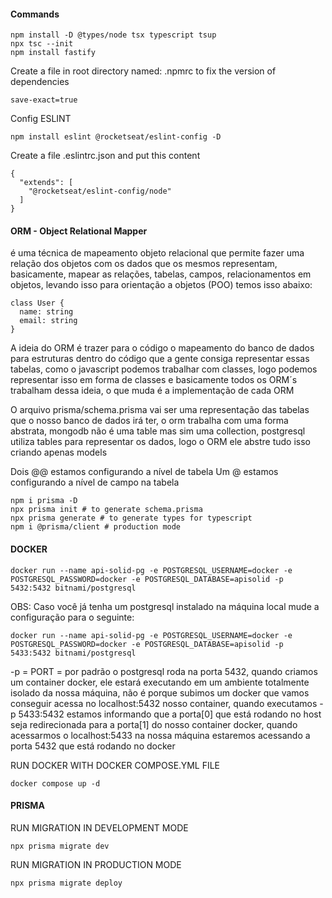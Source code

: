 #### Commands

```
npm install -D @types/node tsx typescript tsup
npx tsc --init
npm install fastify
```

Create a file in root directory named: .npmrc to fix the version of dependencies

```
save-exact=true
```

Config ESLINT

```
npm install eslint @rocketseat/eslint-config -D
```

Create a file .eslintrc.json and put this content

```
{
  "extends": [
    "@rocketseat/eslint-config/node"
  ]
}
```

#### ORM - Object Relational Mapper

é uma técnica de mapeamento objeto relacional que permite fazer uma relação dos objetos com os dados que os mesmos representam, basicamente, mapear as relações, tabelas, campos, relacionamentos em objetos, levando isso para orientação a objetos (POO) temos isso abaixo:

```
class User {
  name: string
  email: string
}
```

A ideia do ORM é trazer para o código o mapeamento do banco de dados para estruturas dentro do código que a gente consiga representar essas tabelas, como o javascript podemos trabalhar com classes, logo podemos representar isso em forma de classes e basicamente todos os ORM´s trabalham dessa ideia, o que muda é a implementação de cada ORM

O arquivo prisma/schema.prisma vai ser uma representação das tabelas que o nosso banco de dados irá ter, o orm trabalha com uma forma abstrata, mongodb não é uma table mas sim uma collection, postgresql utiliza tables para representar os dados, logo o ORM ele abstre tudo isso criando apenas models

Dois @@ estamos configurando a nível de tabela
Um @ estamos configurando a nível de campo na tabela

```
npm i prisma -D
npx prisma init # to generate schema.prisma
npx prisma generate # to generate types for typescript
npm i @prisma/client # production mode
```

#### DOCKER

```
docker run --name api-solid-pg -e POSTGRESQL_USERNAME=docker -e POSTGRESQL_PASSWORD=docker -e POSTGRESQL_DATABASE=apisolid -p 5432:5432 bitnami/postgresql 
```
OBS: Caso você já tenha um postgresql instalado na máquina local mude a configuração para o seguinte:
```
docker run --name api-solid-pg -e POSTGRESQL_USERNAME=docker -e POSTGRESQL_PASSWORD=docker -e POSTGRESQL_DATABASE=apisolid -p 5433:5432 bitnami/postgresql 
```
-p = PORT = por padrão o postgresql roda na porta 5432, quando criamos um container docker, ele estará executando em um ambiente totalmente isolado da nossa máquina, não é porque subimos um docker que vamos conseguir acessa no localhost:5432 nosso container, quando executamos -p 5433:5432 estamos informando que a porta[0] que está rodando no host seja redirecionada para a porta[1] do nosso container docker, quando acessarmos o localhost:5433 na nossa máquina estaremos acessando a porta 5432 que está rodando no docker

RUN DOCKER WITH DOCKER COMPOSE.YML FILE

```
docker compose up -d
```

#### PRISMA

RUN MIGRATION IN DEVELOPMENT MODE

```
npx prisma migrate dev
```

RUN MIGRATION IN PRODUCTION MODE

```
npx prisma migrate deploy
```